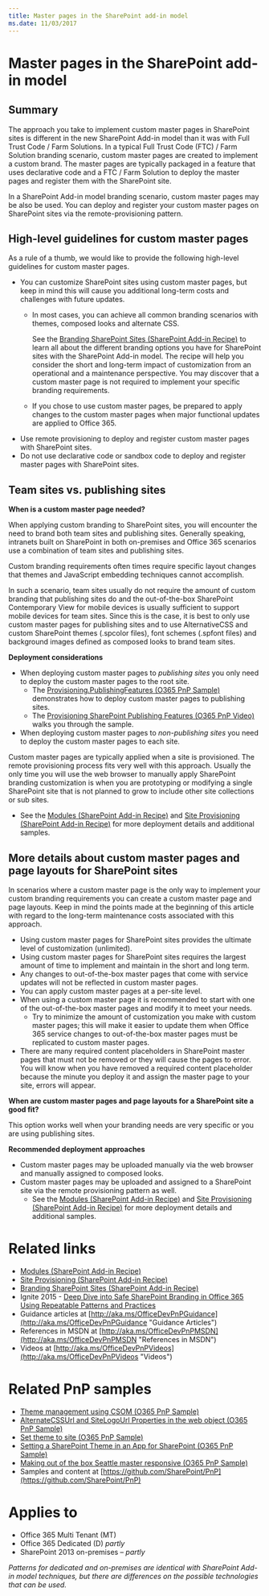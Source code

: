 ```yaml
---
title: Master pages in the SharePoint add-in model
ms.date: 11/03/2017
---
```

Master pages in the SharePoint add-in model
===========================================

Summary
-------

The approach you take to implement custom master pages in SharePoint sites is different in the new SharePoint Add-in model than it was with Full Trust Code / Farm Solutions. In a typical Full Trust Code (FTC) / Farm Solution branding scenario, custom master pages are created to implement a custom brand. The master pages are typically packaged in a feature that uses declarative code and a FTC / Farm Solution to deploy the master pages and register them with the SharePoint site.

In a SharePoint Add-in model branding scenario, custom master pages may be also be used. You can deploy and register your custom master pages on SharePoint sites via the remote-provisioning pattern.

High-level guidelines for custom master pages
---------------------------------------------

As a rule of a thumb, we would like to provide the following high-level guidelines for custom master pages.

- You can customize SharePoint sites using custom master pages, but keep in mind this will cause you additional long-term costs and challenges with future updates.
	+ In most cases, you can achieve all common branding scenarios with themes, composed looks and alternate CSS.
	
		See the [Branding SharePoint Sites (SharePoint Add-in Recipe)](branding-sharepoint-sites-sharepoint-add-in.md) to learn all about the different branding options you have for SharePoint sites with the SharePoint Add-in model.  The recipe will help you consider the short and long-term impact of customization from an operational and a maintenance perspective. You may discover that a custom master page is not required to implement your specific branding requirements. 

	+ If you chose to use custom master pages, be prepared to apply changes to the custom master pages when major functional updates are applied to Office 365.
- Use remote provisioning to deploy and register custom master pages with SharePoint sites.
- Do not use declarative code or sandbox code to deploy and register master pages with SharePoint sites.  

Team sites vs. publishing sites
-------------------------------

**When is a custom master page needed?**

When applying custom branding to SharePoint sites, you will encounter the need to brand both team sites and publishing sites. Generally speaking, intranets built on SharePoint in both on-premises and Office 365 scenarios use a combination of team sites and publishing sites.  

Custom branding requirements often times require specific layout changes that themes and JavaScript embedding techniques cannot accomplish.

In such a scenario, team sites usually do not require the amount of custom branding that publishing sites do and the out-of-the-box SharePoint Contemporary View for mobile devices is usually sufficient to support mobile devices for team sites. Since this is the case, it is best to only use custom master pages for publishing sites and to use AlternativeCSS and custom SharePoint themes (.spcolor files), font schemes (.spfont files) and background images defined as composed looks to brand team sites.

**Deployment considerations**

- When deploying custom master pages to *publishing sites* you only need to deploy the custom master pages to the root site.
	+ The [Provisioning.PublishingFeatures (O365 PnP Sample)](https://github.com/SharePoint/PnP/tree/master/Samples/Provisioning.PublishingFeatures) demonstrates how to deploy custom master pages to publishing sites. 
	+ The [Provisioning SharePoint Publishing Features (O365 PnP Video)](http://channel9.msdn.com/Blogs/Office-365-Dev/Provisioning-SharePoint-Publishing-Features-Office-365-Developer-Patterns-and-Practices) walks you through the sample. 	
- When deploying custom master pages to *non-publishing sites* you need to deploy the custom master pages to each site.

Custom master pages are typically applied when a site is provisioned. The remote provisioning process fits very well with this approach. Usually the only time you will use the web browser to manually apply SharePoint branding customization is when you are prototyping or modifying a single SharePoint site that is not planned to grow to include other site collections or sub sites. 

+ See the [Modules (SharePoint Add-in Recipe)](modules-sharepoint-add-in.md) and [Site Provisioning (SharePoint Add-in Recipe)](site-provisioning-sharepoint-add-in.md) for more deployment details and additional samples.

More details about custom master pages and page layouts for SharePoint sites
----------------------------------------------------------------------------

In scenarios where a custom master page is the only way to implement your custom branding requirements you can create a custom master page and page layouts. Keep in mind the points made at the beginning of this article with regard to the long-term maintenance costs associated with this approach.

- Using custom master pages for SharePoint sites provides the ultimate level of customization (unlimited).
- Using custom master pages for SharePoint sites requires the largest amount of time to implement and maintain in the short and long term.
- Any changes to out-of-the-box master pages that come with service updates will not be reflected in custom master pages.
- You can apply custom master pages at a per-site level.
- When using a custom master page it is recommended to start with one of the out-of-the-box master pages and modify it to meet your needs.
	+ Try to minimize the amount of customization you make with custom master pages; this will make it easier to update them when Office 365 service changes to out-of-the-box master pages must be replicated to custom master pages.  
- There are many required content placeholders in SharePoint master pages that must not be removed or they will cause the pages to error. You will know when you have removed a required content placeholder because the minute you deploy it and assign the master page to your site, errors will appear.

**When are custom master pages and page layouts for a SharePoint site a good fit?**

This option works well when your branding needs are very specific or you are using publishing sites.

**Recommended deployment approaches**

- Custom master pages may be uploaded manually via the web browser and manually assigned to composed looks.
- Custom master pages may be uploaded and assigned to a SharePoint site via the remote provisioning pattern as well.
	+ See the [Modules (SharePoint Add-in Recipe)](modules-sharepoint-add-in.md) and [Site Provisioning (SharePoint Add-in Recipe)](site-provisioning-sharepoint-add-in.md) for more deployment details and additional samples.

Related links
=============
- [Modules (SharePoint Add-in Recipe)](modules-sharepoint-add-in.md)
- [Site Provisioning (SharePoint Add-in Recipe)](site-provisioning-sharepoint-add-in.md)
- [Branding SharePoint Sites (SharePoint Add-in Recipe)](branding-sharepoint-sites-sharepoint-add-in.md)
- Ignite 2015 - [Deep Dive into Safe SharePoint Branding in Office 365 Using Repeatable Patterns and Practices](https://channel9.msdn.com/Events/Ignite/2015/BRK3164)
- Guidance articles at [http://aka.ms/OfficeDevPnPGuidance](http://aka.ms/OfficeDevPnPGuidance "Guidance Articles")
- References in MSDN at [http://aka.ms/OfficeDevPnPMSDN](http://aka.ms/OfficeDevPnPMSDN "References in MSDN")
- Videos at [http://aka.ms/OfficeDevPnPVideos](http://aka.ms/OfficeDevPnPVideos "Videos")

Related PnP samples
===================

- [Theme management using CSOM (O365 PnP Sample)](https://github.com/SharePoint/PnP/tree/master/Samples/Branding.DeployCustomThemeWeb)
- [AlternateCSSUrl and SiteLogoUrl Properties in the web object (O365 PnP Sample)](https://github.com/SharePoint/PnP/tree/master/Samples/Branding.AlternateCSSAndSiteLogo)
- [Set theme to site (O365 PnP Sample)](https://github.com/SharePoint/PnP/tree/master/Samples/Branding.SetThemeToSite)
- [Setting a SharePoint Theme in an App for SharePoint (O365 PnP Sample)](https://github.com/SharePoint/PnP/tree/master/Samples/Branding.Themes)
- [Making out of the box Seattle master responsive (O365 PnP Sample)](https://github.com/SharePoint/PnP/tree/master/Samples/Branding.InjectResponsiveCSS)
- Samples and content at [https://github.com/SharePoint/PnP](https://github.com/SharePoint/PnP)

Applies to
==========
- Office 365 Multi Tenant (MT)
- Office 365 Dedicated (D) *partly*
- SharePoint 2013 on-premises – *partly*

*Patterns for dedicated and on-premises are identical with SharePoint Add-in model techniques, but there are differences on the possible technologies that can be used.*
